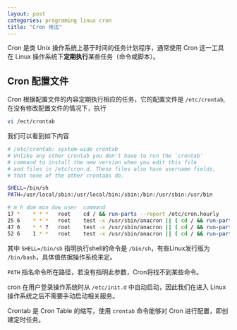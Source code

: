 ```yaml
---
layout: post
categories: programing linux cron
title: "Cron 用法"
---
```


Cron 是类 Unix 操作系统上基于时间的任务计划程序，通常使用 Cron 这一工具在 Linux 操作系统下**定期执行**某些任务（命令或脚本）。

## Cron 配置文件

Cron 根据配置文件的内容定期执行相应的任务，它的配置文件是 `/etc/crontab`, 在没有修改配置文件的情况下，执行

```bash
vi /ect/crontab
```

我们可以看到如下内容

```bash
# /etc/crontab: system-wide crontab
# Unlike any other crontab you don't have to run the `crontab'
# command to install the new version when you edit this file
# and files in /etc/cron.d. These files also have username fields,
# that none of the other crontabs do.

SHELL=/bin/sh
PATH=/usr/local/sbin:/usr/local/bin:/sbin:/bin:/usr/sbin:/usr/bin

# m h dom mon dow user  command
17 *    * * *   root    cd / && run-parts --report /etc/cron.hourly
25 6    * * *   root    test -x /usr/sbin/anacron || ( cd / && run-parts --report /etc/cron.daily )
47 6    * * 7   root    test -x /usr/sbin/anacron || ( cd / && run-parts --report /etc/cron.weekly )
52 6    1 * *   root    test -x /usr/sbin/anacron || ( cd / && run-parts --report /etc/cron.monthly )

```

其中 `SHELL=/bin/sh` 指明执行shell的命令是 `/bin/sh`，有些Linux发行版为 `/bin/bash`，具体值依据操作系统来定。

`PATH` 指名命令所在路径，若没有指明此参数，Cron将找不到某些命令。

cron 在用户登录操作系统时从 `/etc/init.d` 中自动启动，因此我们在进入 Linux 操作系统之后不需要手动启动相关服务。

Crontab 是 Cron Table 的缩写，使用 `crontab` 命令能够对 Cron 进行配置，即创建定时任务。
